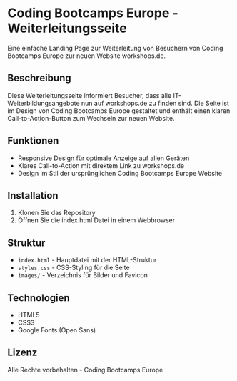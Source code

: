 # Coding Bootcamps Europe - Weiterleitungsseite

Eine einfache Landing Page zur Weiterleitung von Besuchern von Coding Bootcamps Europe zur neuen Website workshops.de.

## Beschreibung

Diese Weiterleitungsseite informiert Besucher, dass alle IT-Weiterbildungsangebote nun auf workshops.de zu finden sind. Die Seite ist im Design von Coding Bootcamps Europe gestaltet und enthält einen klaren Call-to-Action-Button zum Wechseln zur neuen Website.

## Funktionen

- Responsive Design für optimale Anzeige auf allen Geräten
- Klares Call-to-Action mit direktem Link zu workshops.de
- Design im Stil der ursprünglichen Coding Bootcamps Europe Website

## Installation

1. Klonen Sie das Repository
2. Öffnen Sie die index.html Datei in einem Webbrowser

## Struktur

- `index.html` - Hauptdatei mit der HTML-Struktur
- `styles.css` - CSS-Styling für die Seite
- `images/` - Verzeichnis für Bilder und Favicon

## Technologien

- HTML5
- CSS3
- Google Fonts (Open Sans)

## Lizenz

Alle Rechte vorbehalten - Coding Bootcamps Europe
